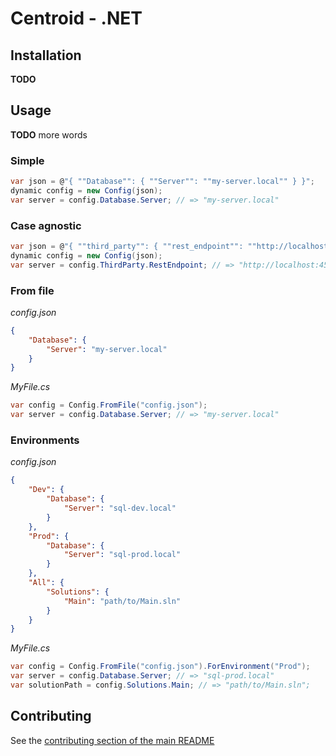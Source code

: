 # Centroid - .NET

## Installation

**TODO**

## Usage

**TODO** more words

### Simple

```cs
var json = @"{ ""Database"": { ""Server"": ""my-server.local"" } }";
dynamic config = new Config(json);
var server = config.Database.Server; // => "my-server.local"
```

### Case agnostic

```cs
var json = @"{ ""third_party"": { ""rest_endpoint"": ""http://localhost:4567"" } }";
dynamic config = new Config(json);
var server = config.ThirdParty.RestEndpoint; // => "http://localhost:4567"
```

### From file

*config.json*
```json
{
    "Database": {
        "Server": "my-server.local"
    }
}
```

*MyFile.cs*
```cs
var config = Config.FromFile("config.json");
var server = config.Database.Server; // => "my-server.local"
```

### Environments

*config.json*
```json
{
    "Dev": {
        "Database": {
            "Server": "sql-dev.local"
        }
    },
    "Prod": {
        "Database": {
            "Server": "sql-prod.local"
        }
    },
    "All": {
        "Solutions": {
            "Main": "path/to/Main.sln"
        }
    }
}
```

*MyFile.cs*
```cs
var config = Config.FromFile("config.json").ForEnvironment("Prod");
var server = config.Database.Server; // => "sql-prod.local"
var solutionPath = config.Solutions.Main; // => "path/to/Main.sln";
```

## Contributing

See the [contributing section of the main README](../README.md#contributing)
